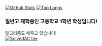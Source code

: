 [![Github Stats](https://github-readme-stats.vercel.app/api?username=koder0205&hide=contribs)](https://github.com/anuraghazra/github-readme-stats)
[![Top Langs](https://github-readme-stats.vercel.app/api/top-langs/?username=koder0205&layout=compact)](https://github.com/anuraghazra/github-readme-stats)  
### 일반고 재학중인 고등학교 1학년 학생입니다!  
  
  알고리즘도 배우고 있습니다!  
[![SolvedAC tier](http://mazassumnida.wtf/api/generate_badge?boj=koder0205)](https://solved.ac/koder0205) 
<!--
**Koder0205/Koder0205** is a ✨ _special_ ✨ repository because its `README.md` (this file) appears on your GitHub profile.

Here are some ideas to get you started:

- 🔭 I’m currently working on ...
- 🌱 I’m currently learning ...
-->
